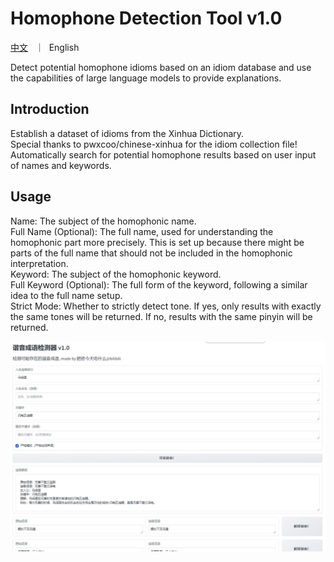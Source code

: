# Homophone Detection Tool v1.0
<p><a href="README.md">中文</a> &nbsp ｜ &nbspEnglish&nbsp</p>
Detect potential homophone idioms based on an idiom database and use the capabilities of large language models to provide explanations.

## Introduction
Establish a dataset of idioms from the Xinhua Dictionary.<br>
Special thanks to pwxcoo/chinese-xinhua for the idiom collection file!<br>
Automatically search for potential homophone results based on user input of names and keywords.<br>

## Usage
Name: The subject of the homophonic name.<br> 
Full Name (Optional): The full name, used for understanding the homophonic part more precisely. This is set up because there might be parts of the full name that should not be included in the homophonic interpretation.<br> 
Keyword: The subject of the homophonic keyword.<br> 
Full Keyword (Optional): The full form of the keyword, following a similar idea to the full name setup.<br> 
Strict Mode: Whether to strictly detect tone. If yes, only results with exactly the same tones will be returned. If no, results with the same pinyin will be returned.<br>

![Interface](assets/intro.png)